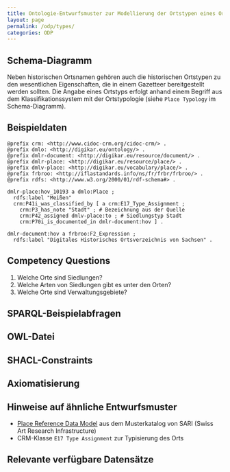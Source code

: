 ```yaml
---
title: Ontologie-Entwurfsmuster zur Modellierung der Ortstypen eines Ortes
layout: page
permalink: /odp/types/
categories: ODP
---
```


## Schema-Diagramm

Neben historischen Ortsnamen gehören auch die historischen Ortstypen zu den wesentlichen Eigenschaften, die in einem Gazetteer bereitgestellt werden sollten. Die Angabe eines Ortstyps erfolgt anhand einem Begriff aus dem Klassifikationssystem mit der Ortstypologie (siehe `Place Typology` im Schema-Diagramm).


## Beispieldaten

```turtle
@prefix crm: <http://www.cidoc-crm.org/cidoc-crm/> .
@prefix dmlo: <http://digikar.eu/ontology/> .
@prefix dmlr-document: <http://digikar.eu/resource/document/> .
@prefix dmlr-place: <http://digikar.eu/resource/place/> .
@prefix dmlv-place: <http://digikar.eu/vocabulary/place/> .
@prefix frbroo: <http://iflastandards.info/ns/fr/frbr/frbroo/> .
@prefix rdfs: <http://www.w3.org/2000/01/rdf-schema#> .

dmlr-place:hov_10193 a dmlo:Place ;
  rdfs:label "Meißen" 
  crm:P41i_was_classified_by [ a crm:E17_Type_Assignment ;
    crm:P3_has_note "Stadt" ; # Bezeichnung aus der Quelle
    crm:P42_assigned dmlv-place:to ; # Siedlungstyp Stadt
    crm:P70i_is_documented_in dmlr-document:hov ] .
    
dmlr-document:hov a frbroo:F2_Expression ;
  rdfs:label "Digitales Historisches Ortsverzeichnis von Sachsen" .    
```


## Competency Questions

1. Welche Orte sind Siedlungen?
2. Welche Arten von Siedlungen gibt es unter den Orten?
3. Welche Orte sind Verwaltungsgebiete?


## SPARQL-Beispielabfragen


## OWL-Datei


## SHACL-Constraints


## Axiomatisierung


## Hinweise auf ähnliche Entwurfsmuster

- [Place Reference Data Model](https://docs.swissartresearch.net/et/place/#names-and-classifications) aus dem Musterkatalog von SARI (Swiss Art Research Infrastructure)
- CRM-Klasse `E17 Type Assignment` zur Typisierung des Orts


## Relevante verfügbare Datensätze

